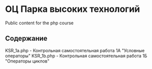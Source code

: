 # ОЦ Парка высоких технологий
Public content for the php course

## Содержание
KSR_1a.php - Контрольная самостоятельная работа 1А "Условные операторы"
KSR_1b.php - Контрольная самостоятельная работа 1Б "Операторы циклов"
